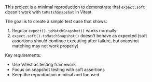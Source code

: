 <!-- Use this file to provide workspace-specific custom instructions to Copilot. For more details, visit https://code.visualstudio.com/docs/copilot/copilot-customization#_use-a-githubcopilotinstructionsmd-file -->

This project is a minimal reproduction to demonstrate that `expect.soft` doesn't work with `toMatchSnapshot` in Vitest.

The goal is to create a simple test case that shows:
1. Regular `expect().toMatchSnapshot()` works normally
2. `expect.soft().toMatchSnapshot()` doesn't behave as expected (soft assertions should continue executing after failure, but snapshot matching may not work properly)

Key requirements:
- Use Vitest as testing framework
- Focus on snapshot testing with soft assertions
- Keep the reproduction minimal and focused